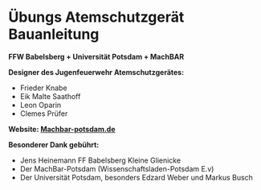 # Übungs Atemschutzgerät Bauanleitung

**FFW Babelsberg + Universität Potsdam + MachBAR**

**Designer des Jugenfeuerwehr Atemschutzgerätes:**

- Frieder Knabe
- Eik Malte Saathoff
- Leon Oparin
- Clemes Prüfer

**Website: [Machbar-potsdam.de](https://Machbar-potsdam.de)**

**Besonderer Dank gebührt:**

- Jens Heinemann FF Babelsberg Kleine Glienicke
- Der MachBar-Potsdam (Wissenschaftsladen-Potsdam E.v)
- Der Universität Potsdam, besonders Edzard Weber und Markus Busch

